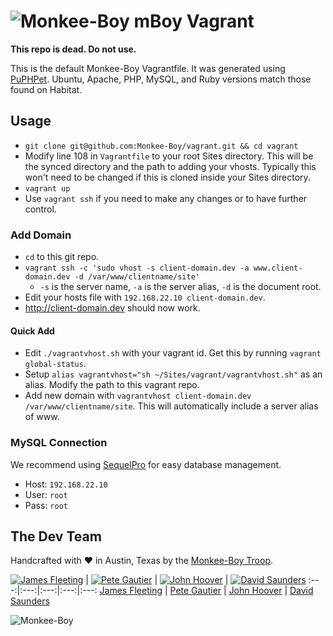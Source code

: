 ![Monkee-Boy](https://dujrsrsgsd3nh.cloudfront.net/img/emoticons/113009/mboy-1403710932.jpg) mBoy Vagrant
==============

**This repo is dead. Do not use.**

This is the default Monkee-Boy Vagrantfile. It was generated using [PuPHPet](https://puphpet.com). Ubuntu, Apache, PHP, MySQL, and Ruby versions match those found on Habitat.

## Usage

* `git clone git@github.com:Monkee-Boy/vagrant.git && cd vagrant`
* Modify line 108 in `Vagrantfile` to your root Sites directory. This will be the synced directory and the path to adding your vhosts. Typically this won't need to be changed if this is cloned inside your Sites directory.
* `vagrant up`
* Use `vagrant ssh` if you need to make any changes or to have further control.

### Add Domain

* `cd` to this git repo.
* `vagrant ssh -c 'sudo vhost -s client-domain.dev -a www.client-domain.dev -d /var/www/clientname/site'`
  * `-s` is the server name, `-a` is the server alias, `-d` is the document root.
* Edit your hosts file with `192.168.22.10 client-domain.dev`.
* http://client-domain.dev should now work.

#### Quick Add

* Edit `./vagrantvhost.sh` with your vagrant id. Get this by running `vagrant global-status`.
* Setup `alias vagrantvhost="sh ~/Sites/vagrant/vagrantvhost.sh"` as an alias. Modify the path to this vagrant repo.
* Add new domain with `vagrantvhost client-domain.dev /var/www/clientname/site`. This will automatically include a server alias of www.

### MySQL Connection

We recommend using [SequelPro](http://www.sequelpro.com/) for easy database management.

* Host: `192.168.22.10`
* User: `root`
* Pass: `root`

## The Dev Team

Handcrafted with ♥ in Austin, Texas by the [Monkee-Boy Troop](https://www.monkee-boy.com/who/the-troop/).

[![James Fleeting](https://avatars0.githubusercontent.com/u/23062?s=144)](https://github.com/fleeting) | [![Pete Gautier](https://avatars2.githubusercontent.com/u/5394199?v=3&s=144)](https://github.com/pgautier404) | [![John Hoover](https://avatars3.githubusercontent.com/u/48278?v=3&s=144)](https://github.com/defvayne23) | [![David Saunders](https://avatars3.githubusercontent.com/u/4614981?v=3&s=144)](https://github.com/djsaun)
:---:|:---:|:---:|:---:|:---:
[James Fleeting](https://github.com/fleeting) | [Pete Gautier](https://github.com/pgautier404) | [John Hoover](https://github.com/defvayne23) | [David Saunders](https://github.com/djsaun)

![Monkee-Boy](http://assets.monkee-boy.com/mboy-logo-tagline.jpg)
